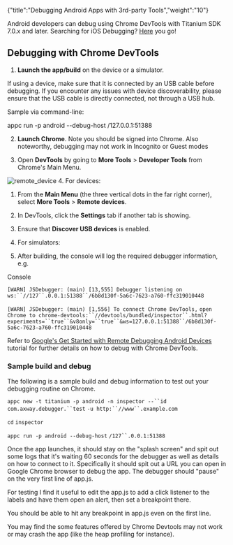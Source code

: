{"title":"Debugging Android Apps with 3rd-party Tools","weight":"10"}

Android developers can debug using Chrome DevTools with Titanium SDK 7.0.x and later. Searching for iOS Debugging? [Here](/docs/appc/Axway_Appcelerator_Studio/Axway_Appcelerator_Studio_Guide/Titanium_Development/Debugging_Titanium_Applications/Debugging_on_iOS_Devices/Debugging_iOS_Apps_with_3rd-party_Tools/) you go!

## Debugging with Chrome DevTools

1. **Launch the app/build** on the device or a simulator.

  If using a device, make sure that it is connected by an USB cable before debugging. If you encounter any issues with device discoverability, please ensure that the USB cable is directly connected, not through a USB hub.

  Sample via command-line:

  appc run -p android --debug-host /127.0.0.1:51388

2. **Launch Chrome**. Note you should be signed into Chrome. Also noteworthy, debugging may not work in Incognito or Guest modes

3. Open **DevTools** by going to **More Tools** > **Developer Tools** from Chrome's Main Menu.

  ![remote_device](/Images/appc/download/attachments/52299232/remote_device.png)
4. For devices:

  1. From the **Main Menu** (the three vertical dots in the far right corner), select **More Tools** > **Remote devices**.

  2. In DevTools, click the **Settings** tab if another tab is showing.

  3. Ensure that **Discover USB devices** is enabled.

5. For simulators:

  1. After building, the console will log the required debugger information, e.g.


Console

`[WARN] JSDebugger: (main) [13,555] Debugger listening on ws:``//127``.0.0.1:51388``/6b8d130f-5a6c-7623-a760-ffc319010448`

`[WARN] JSDebugger: (main) [1,556] To connect Chrome DevTools,` `open` `Chrome to chrome-devtools:``//devtools/bundled/inspector``.html?experiments=``true``&v8only=``true``&ws=127.0.0.1:51388``/6b8d130f-5a6c-7623-a760-ffc319010448`

Refer to [Google's Get Started with Remote Debugging Android Devices](https://developers.google.com/web/tools/chrome-devtools/remote-debugging/) tutorial for further details on how to debug with Chrome DevTools.

### Sample build and debug

The following is a sample build and debug information to test out your debugging routine on Chrome.

`appc new -t titanium -p android -n inspector --``id` `com.axway.debugger.``test` `-u http:``//www``.example.com`

`cd` `inspector`

`appc run -p android --debug-host` `/127``.0.0.1:51388`

Once the app launches, it should stay on the "splash screen" and spit out some logs that it's waiting 60 seconds for the debugger as well as details on how to connect to it. Specifically it should spit out a URL you can open in Google Chrome browser to debug the app. The debugger should "pause" on the very first line of app.js.

For testing I find it useful to edit the app.js to add a click listener to the labels and have them open an alert, then set a breakpoint there.

You should be able to hit any breakpoint in app.js even on the first line.

You may find the some features offered by Chrome Devtools may not work or may crash the app (like the heap profiling for instance).
